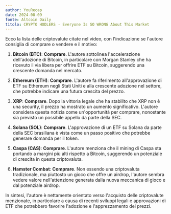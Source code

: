 ```yaml
---
author: YouRecap
date: 2024-08-09
fonte: Altcoin Daily
titolo: CRYPTO HODLERS - Everyone Is SO WRONG About This Market
---
```


Ecco la lista delle criptovalute citate nel video, con l'indicazione se l'autore consiglia di comprare o vendere e il motivo:

1. **Bitcoin (BTC)**: **Comprare**. L'autore sottolinea l'accelerazione dell'adozione di Bitcoin, in particolare con Morgan Stanley che ha ricevuto il via libera per offrire ETF su Bitcoin, suggerendo una crescente domanda nel mercato.

2. **Ethereum (ETH)**: **Comprare**. L'autore fa riferimento all'approvazione di ETF su Ethereum negli Stati Uniti e alla crescente adozione nel settore, che potrebbe indicare una futura crescita del prezzo.

3. **XRP**: **Comprare**. Dopo la vittoria legale che ha stabilito che XRP non è una security, il prezzo ha mostrato un aumento significativo. L'autore considera questa notizia come un'opportunità per comprare, nonostante sia previsto un possibile appello da parte della SEC.

4. **Solana (SOL)**: **Comprare**. L'approvazione di un ETF su Solana da parte della SEC brasiliana è vista come un passo positivo che potrebbe generare domanda per il token.

5. **Caspa (CAS)**: **Comprare**. L'autore menziona che il mining di Caspa sta portando a margini più alti rispetto a Bitcoin, suggerendo un potenziale di crescita in questa criptovaluta.

6. **Hamster Combat**: **Comprare**. Non essendo una criptovaluta tradizionale, ma piuttosto un gioco che offre un airdrop, l'autore sembra vedere valore nell'attenzione generata dalla nuova meccanica di gioco e dal potenziale airdrop.

In sintesi, l'autore è nettamente orientato verso l'acquisto delle criptovalute menzionate, in particolare a causa di recenti sviluppi legali e approvazioni di ETF che potrebbero favorire l'adozione e l'apprezzamento dei prezzi.

